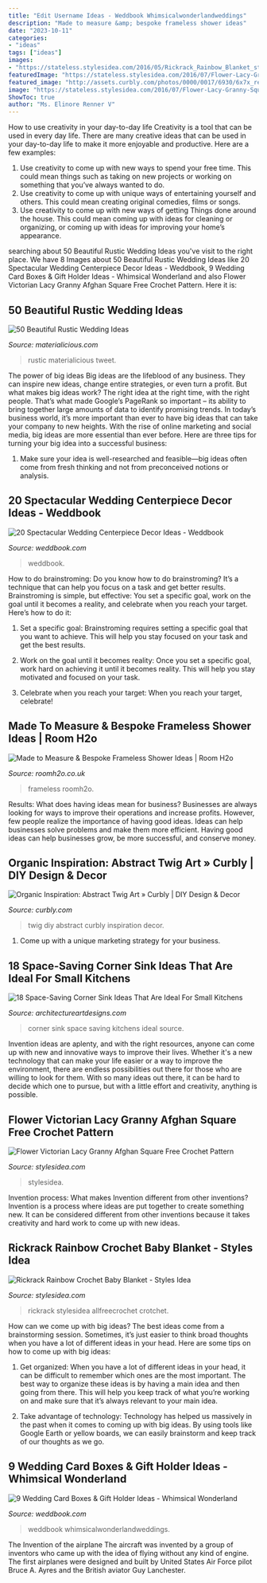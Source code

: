 ```yaml
---
title: "Edit Username Ideas - Weddbook Whimsicalwonderlandweddings"
description: "Made to measure &amp; bespoke frameless shower ideas"
date: "2023-10-11"
categories:
- "ideas"
tags: ["ideas"]
images:
- "https://stateless.stylesidea.com/2016/05/Rickrack_Rainbow_Blanket_stylesidea-2.jpg"
featuredImage: "https://stateless.stylesidea.com/2016/07/Flower-Lacy-Granny-Square--1024x538.jpg"
featured_image: "http://assets.curbly.com/photos/0000/0017/6930/6x7x_rectangle_450x600_large_jpg.jpg?1430225736"
image: "https://stateless.stylesidea.com/2016/07/Flower-Lacy-Granny-Square--1024x538.jpg"
ShowToc: true
author: "Ms. Elinore Renner V"
---
```



How to use creativity in your day-to-day life
Creativity is a tool that can be used in every day life. There are many creative ideas that can be used in your day-to-day life to make it more enjoyable and productive. Here are a few examples: 
1. Use creativity to come up with new ways to spend your free time. This could mean things such as taking on new projects or working on something that you’ve always wanted to do. 
2. Use creativity to come up with unique ways of entertaining yourself and others. This could mean creating original comedies, films or songs. 
3. Use creativity to come up with new ways of getting Things done around the house. This could mean coming up with ideas for cleaning or organizing, or coming up with ideas for improving your home’s appearance.

	

		
searching about 50 Beautiful Rustic Wedding Ideas you've visit to the right place. We have 8 Images about 50 Beautiful Rustic Wedding Ideas like 20 Spectacular Wedding Centerpiece Decor Ideas - Weddbook, 9 Wedding Card Boxes &amp; Gift Holder Ideas - Whimsical Wonderland and also Flower Victorian Lacy Granny Afghan Square Free Crochet Pattern. Here it is:
		
    
## 50 Beautiful Rustic Wedding Ideas

<img loading=lazy src="http://static.materialicious.com/images/50-beautiful-rustic-wedding-ideas-o.jpg" onerror="this.onerror=null;this.src='https://tse4.mm.bing.net/th?id=OIP.Ivf7n3lOrBoEdN8hNTd9awHaLI&amp;pid=15.1';" alt="50 Beautiful Rustic Wedding Ideas">

_Source: materialicious.com_

>rustic materialicious tweet. 

	

The power of big ideas
Big ideas are the lifeblood of any business. They can inspire new ideas, change entire strategies, or even turn a profit. But what makes big ideas work? The right idea at the right time, with the right people. That’s what made Google’s PageRank so important – its ability to bring together large amounts of data to identify promising trends.
In today’s business world, it’s more important than ever to have big ideas that can take your company to new heights. With the rise of online marketing and social media, big ideas are more essential than ever before. Here are three tips for turning your big idea into a successful business:

1) Make sure your idea is well-researched and feasible—big ideas often come from fresh thinking and not from preconceived notions or analysis.

    
## 20 Spectacular Wedding Centerpiece Decor Ideas - Weddbook

<img loading=lazy src="http://s3.weddbook.com/t1/1/9/6/1969469/20-spectacular-wedding-centerpiece-decor-ideas.jpg" onerror="this.onerror=null;this.src='https://tse1.mm.bing.net/th?id=OIP.soT2PnBVz0qtiDORsRCM9gHaM2&amp;pid=15.1';" alt="20 Spectacular Wedding Centerpiece Decor Ideas - Weddbook">

_Source: weddbook.com_

>weddbook. 

	

How to do brainstroming:
Do you know how to do brainstroming? It’s a technique that can help you focus on a task and get better results. Brainstroming is simple, but effective: You set a specific goal, work on the goal until it becomes a reality, and celebrate when you reach your target. Here’s how to do it: 
1. Set a specific goal: Brainstroming requires setting a specific goal that you want to achieve. This will help you stay focused on your task and get the best results. 

2. Work on the goal until it becomes reality: Once you set a specific goal, work hard on achieving it until it becomes reality. This will help you stay motivated and focused on your task. 

3. Celebrate when you reach your target: When you reach your target, celebrate!

    
## Made To Measure &amp; Bespoke Frameless Shower Ideas | Room H2o

<img loading=lazy src="https://www.roomh2o.co.uk/wp-content/uploads/2019/10/frameless-door-inline-and-side-2-768x1024.jpg" onerror="this.onerror=null;this.src='https://tse3.mm.bing.net/th?id=OIP.zzhEvn5b-k7uBXILFfl6_QHaJ4&amp;pid=15.1';" alt="Made to Measure &amp; Bespoke Frameless Shower Ideas | Room H2o">

_Source: roomh2o.co.uk_

>frameless roomh2o. 

	

Results: What does having ideas mean for business?
Businesses are always looking for ways to improve their operations and increase profits. However, few people realize the importance of having good ideas. Ideas can help businesses solve problems and make them more efficient. Having good ideas can help businesses grow, be more successful, and conserve money.

    
## Organic Inspiration: Abstract Twig Art » Curbly | DIY Design &amp; Decor

<img loading=lazy src="http://assets.curbly.com/photos/0000/0017/6930/6x7x_rectangle_450x600_large_jpg.jpg?1430225736" onerror="this.onerror=null;this.src='https://tse1.mm.bing.net/th?id=OIP.LZx5We6g71Gpjyzg6XGnOQAAAA&amp;pid=15.1';" alt="Organic Inspiration: Abstract Twig Art » Curbly | DIY Design &amp; Decor">

_Source: curbly.com_

>twig diy abstract curbly inspiration decor. 

	

1. Come up with a unique marketing strategy for your business.

    
## 18 Space-Saving Corner Sink Ideas That Are Ideal For Small Kitchens

<img loading=lazy src="https://www.architectureartdesigns.com/wp-content/uploads/2017/03/3-3.jpg" onerror="this.onerror=null;this.src='https://tse2.mm.bing.net/th?id=OIP.lCZv7WZ9iZa-YKDyvuR_DAAAAA&amp;pid=15.1';" alt="18 Space-Saving Corner Sink Ideas That Are Ideal For Small Kitchens">

_Source: architectureartdesigns.com_

>corner sink space saving kitchens ideal source. 

	

Invention ideas are aplenty, and with the right resources, anyone can come up with new and innovative ways to improve their lives. Whether it's a new technology that can make your life easier or a way to improve the environment, there are endless possibilities out there for those who are willing to look for them. With so many ideas out there, it can be hard to decide which one to pursue, but with a little effort and creativity, anything is possible.

    
## Flower Victorian Lacy Granny Afghan Square Free Crochet Pattern

<img loading=lazy src="https://stateless.stylesidea.com/2016/07/Flower-Lacy-Granny-Square--1024x538.jpg" onerror="this.onerror=null;this.src='https://tse1.mm.bing.net/th?id=OIP.4OEml4b9qkLa9UJPJci7LQHaD5&amp;pid=15.1';" alt="Flower Victorian Lacy Granny Afghan Square Free Crochet Pattern">

_Source: stylesidea.com_

>stylesidea. 

	

Invention process: What makes Invention different from other inventions?
Invention is a process where ideas are put together to create something new. It can be considered different from other inventions because it takes creativity and hard work to come up with new ideas.

    
## Rickrack Rainbow Crochet Baby Blanket - Styles Idea

<img loading=lazy src="https://stateless.stylesidea.com/2016/05/Rickrack_Rainbow_Blanket_stylesidea-2.jpg" onerror="this.onerror=null;this.src='https://tse2.mm.bing.net/th?id=OIP.20WenK3bEaKUy6YhmuwSfgHaKF&amp;pid=15.1';" alt="Rickrack Rainbow Crochet Baby Blanket - Styles Idea">

_Source: stylesidea.com_

>rickrack stylesidea allfreecrochet crotchet. 

	

How can we come up with big ideas?
The best ideas come from a brainstorming session. Sometimes, it’s just easier to think broad thoughts when you have a lot of different ideas in your head. Here are some tips on how to come up with big ideas:
1. Get organized: When you have a lot of different ideas in your head, it can be difficult to remember which ones are the most important. The best way to organize these ideas is by having a main idea and then going from there. This will help you keep track of what you’re working on and make sure that it’s always relevant to your main idea.

2. Take advantage of technology: Technology has helped us massively in the past when it comes to coming up with big ideas. By using tools like Google Earth or yellow boards, we can easily brainstorm and keep track of our thoughts as we go.

    
## 9 Wedding Card Boxes &amp; Gift Holder Ideas - Whimsical Wonderland

<img loading=lazy src="http://s3.weddbook.com/t1/2/4/5/2452836/9-wedding-card-boxes-gift-holder-ideas-whimsical-wonderland.jpg" onerror="this.onerror=null;this.src='https://tse4.mm.bing.net/th?id=OIP.enLdoo2jj5QbzHGMgE7d5QHaLH&amp;pid=15.1';" alt="9 Wedding Card Boxes &amp; Gift Holder Ideas - Whimsical Wonderland">

_Source: weddbook.com_

>weddbook whimsicalwonderlandweddings. 

	

The Invention of the airplane
The aircraft was invented by a group of inventors who came up with the idea of flying without any kind of engine. The first airplanes were designed and built by United States Air Force pilot Bruce A. Ayres and the British aviator Guy Lanchester.


